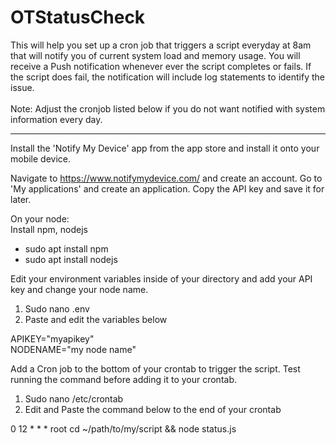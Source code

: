 # OTStatusCheck
This will help you set up a cron job that triggers a script everyday at 8am that will notify you of current system load and memory usage. You will receive a Push notification whenever ever the script completes or fails. If the script does fail, the notification will include log statements to identify the issue.
<br><br>
Note: Adjust the cronjob listed below if you do not want notified with system information every day.

------------------------------------------------------------------------------------------------------------------------------------------------------------------
Install the 'Notify My Device' app from the app store and install it onto your mobile device.

Navigate to https://www.notifymydevice.com/ and create an account. Go to 'My applications' and create an application. Copy the API key and save it for later.

On your node:<br>
Install npm, nodejs
<ul>
<li>sudo apt install npm</li>
<li>sudo apt install nodejs</li>
</ul>

Edit your environment variables inside of your directory and add your API key and change your node name.
<ol>
<li>Sudo nano .env</li>
<li>Paste and edit the variables below</li>
</ol>

APIKEY="myapikey"<br>
NODENAME="my node name"


Add a Cron job to the bottom of your crontab to trigger the script. Test running the command before adding it to your crontab.
<ol>
<li>Sudo nano /etc/crontab</li>
<li>Edit and Paste the command below to the end of your crontab</li>
</ol>

0 12 * * * root cd ~/path/to/my/script && node status.js



